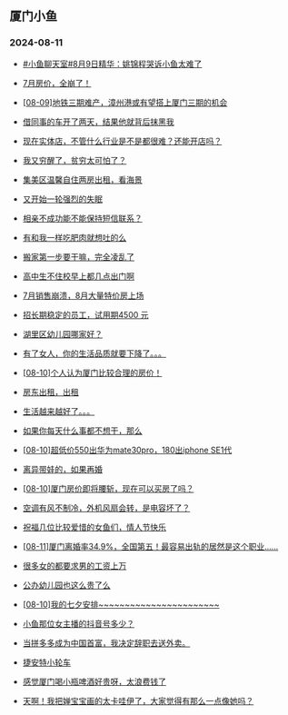 ## 厦门小鱼 
### 2024-08-11

+ [#小鱼聊天室#8月9日精华：姚锦程哭诉小鱼太难了](http://bbs.xmfish.com/read-htm-tid-18229862.html)

+ [7月房价，全崩了！](http://bbs.xmfish.com/read-htm-tid-18229845.html)

+ [[08-09]地铁三期难产，漳州港或有望搭上厦门三期的机会](http://bbs.xmfish.com/read-htm-tid-18229851.html)

+ [借同事的车开了两天，结果他就背后抹黑我](http://bbs.xmfish.com/read-htm-tid-18229886.html)

+ [现在实体店，不管什么行业是不是都很难？还能开店吗？](http://bbs.xmfish.com/read-htm-tid-18229865.html)

+ [我又穷醒了，贫穷太可怕了？](http://bbs.xmfish.com/read-htm-tid-18229888.html)

+ [集美区温馨自住两房出租，看海景](http://bbs.xmfish.com/read-htm-tid-18229889.html)

+ [又开始一轮强烈的失眠](http://bbs.xmfish.com/read-htm-tid-18229861.html)

+ [相亲不成功能不能保持短信联系？](http://bbs.xmfish.com/read-htm-tid-18229855.html)

+ [有和我一样吃肥肉就想吐的么](http://bbs.xmfish.com/read-htm-tid-18229926.html)

+ [搬家第一步要干嘛，完全凌乱了](http://bbs.xmfish.com/read-htm-tid-18230133.html)

+ [高中生不住校早上都几点出门啊](http://bbs.xmfish.com/read-htm-tid-18230026.html)

+ [7月销售崩溃，8月大量特价房上场](http://bbs.xmfish.com/read-htm-tid-18230081.html)

+ [招长期稳定的员工，试用期4500 元](http://bbs.xmfish.com/read-htm-tid-18229869.html)

+ [湖里区幼儿园哪家好？](http://bbs.xmfish.com/read-htm-tid-18229864.html)

+ [有了女人，你的生活品质就要下降了。。。](http://bbs.xmfish.com/read-htm-tid-18230083.html)

+ [[08-10]个人认为厦门比较合理的房价！](http://bbs.xmfish.com/read-htm-tid-18230091.html)

+ [房东出租，出租](http://bbs.xmfish.com/read-htm-tid-18230047.html)

+ [生活越来越好了。。。](http://bbs.xmfish.com/read-htm-tid-18230160.html)

+ [如果你每天什么事都不想干，那么](http://bbs.xmfish.com/read-htm-tid-18230069.html)

+ [[08-10]超低价550出华为mate30pro，180出iphone SE1代](http://bbs.xmfish.com/read-htm-tid-18229931.html)

+ [离异带娃的，如果再婚](http://bbs.xmfish.com/read-htm-tid-18230188.html)

+ [[08-10]厦门房价即将腰斩，现在可以买房了吗？](http://bbs.xmfish.com/read-htm-tid-18230205.html)

+ [空调有风不制冷，外机风扇会转，是电容坏了？](http://bbs.xmfish.com/read-htm-tid-18230103.html)

+ [祝福几位比较爱惜的女鱼们，情人节快乐](http://bbs.xmfish.com/read-htm-tid-18230147.html)

+ [[08-11]厦门离婚率34.9%，全国第五！最容易出轨的居然是这个职业......](http://bbs.xmfish.com/read-htm-tid-18230238.html)

+ [很多女的都要求男的工资上万](http://bbs.xmfish.com/read-htm-tid-18230234.html)

+ [公办幼儿园也这么贵了么](http://bbs.xmfish.com/read-htm-tid-18230241.html)

+ [[08-10]我的七夕安排~~~~~~~~~~~~~~~~~~~~~~~](http://bbs.xmfish.com/read-htm-tid-18230185.html)

+ [小鱼那位女主播的抖音号多少？](http://bbs.xmfish.com/read-htm-tid-18230143.html)

+ [当拼多多成为中国首富，我决定辞职去送外卖。](http://bbs.xmfish.com/read-htm-tid-18230242.html)

+ [捷安特小轮车](http://bbs.xmfish.com/read-htm-tid-18230184.html)

+ [感觉厦门喝小瓶啤酒好贵呀，太浪费钱了](http://bbs.xmfish.com/read-htm-tid-18230363.html)

+ [天啊！我把婵宝宝画的太卡哇伊了，大家觉得有那么一点像她吗？](http://bbs.xmfish.com/read-htm-tid-18230251.html)

